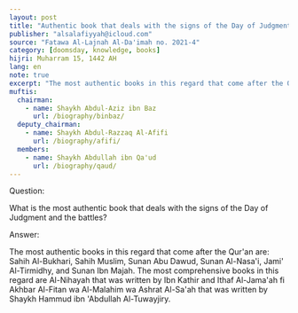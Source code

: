```yaml
---
layout: post
title: "Authentic book that deals with the signs of the Day of Judgment and the battles"
publisher: "alsalafiyyah@icloud.com"
source: "Fatawa Al-Lajnah Al-Da'imah no. 2021-4"
category: [doomsday, knowledge, books]
hijri: Muharram 15, 1442 AH
lang: en
note: true
excerpt: "The most authentic books in this regard that come after the Qur'an are Sahih Al-Bukhari, Sahih Muslim, Sunan Abu Dawud, Sunan Al-Nasa'i, Jami' Al-Tirmidhy, and Sunan Ibn Majah. The most comprehensive books in this regard are Al-Nihayah that was written by Ibn Kathir and Ithaf Al-Jama'ah fi Akhbar Al-Fitan wa Al-Malahim wa Ashrat Al-Sa'ah that was written by Shaykh Hammud ibn 'Abdullah Al-Tuwayjiry."
muftis:
  chairman: 
    - name: Shaykh Abdul-Aziz ibn Baz
      url: /biography/binbaz/
  deputy_chairman:
    - name: Shaykh Abdul-Razzaq Al-Afifi
      url: /biography/afifi/
  members: 
    - name: Shaykh Abdullah ibn Qa'ud
      url: /biography/qaud/
---
```


Question: 

What is the most authentic book that deals with the signs of the Day of Judgment and the battles?  

Answer:

The most authentic books in this regard that come after the Qur'an are: Sahih Al-Bukhari, Sahih Muslim, Sunan Abu Dawud, Sunan Al-Nasa'i, Jami' Al-Tirmidhy, and Sunan Ibn Majah. The most comprehensive books in this regard are Al-Nihayah that was written by Ibn Kathir and Ithaf Al-Jama'ah fi Akhbar Al-Fitan wa Al-Malahim wa Ashrat Al-Sa'ah that was written by Shaykh Hammud ibn 'Abdullah Al-Tuwayjiry. 
